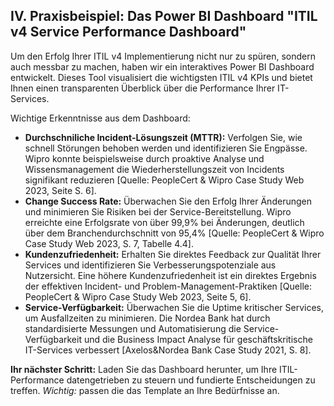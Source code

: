 

## IV. Praxisbeispiel: Das Power BI Dashboard "ITIL v4 Service Performance Dashboard"

Um den Erfolg Ihrer ITIL v4 Implementierung nicht nur zu spüren, sondern auch messbar zu machen, haben wir ein interaktives Power BI Dashboard entwickelt. Dieses Tool visualisiert die wichtigsten ITIL v4 KPIs und bietet Ihnen einen transparenten Überblick über die Performance Ihrer IT-Services.

Wichtige Erkenntnisse aus dem Dashboard:
- **Durchschniliche Incident-Lösungszeit (MTTR):** Verfolgen Sie, wie schnell Störungen behoben werden und identifizieren Sie Engpässe. Wipro konnte beispielsweise durch proaktive Analyse und Wissensmanagement die Wiederherstellungszeit von Incidents signifikant reduzieren [Quelle: PeopleCert & Wipro Case Study Web 2023, Seite S. 6].
- **Change Success Rate:** Überwachen Sie den Erfolg Ihrer Änderungen und minimieren Sie Risiken bei der Service-Bereitstellung. Wipro erreichte eine Erfolgsrate von über 99,9% bei Änderungen, deutlich über dem Branchendurchschnitt von 95,4% [Quelle: PeopleCert & Wipro Case Study Web 2023, S. 7, Tabelle 4.4].
- **Kundenzufriedenheit:** Erhalten Sie direktes Feedback zur Qualität Ihrer Services und identifizieren Sie Verbesserungspotenziale aus Nutzersicht. Eine höhere Kundenzufriedenheit ist ein direktes Ergebnis der effektiven Incident- und Problem-Management-Praktiken [Quelle: PeopleCert & Wipro Case Study Web 2023, Seite 5, 6].
- **Service-Verfügbarkeit:** Überwachen Sie die Uptime kritischer Services, um Ausfallzeiten zu minimieren. Die Nordea Bank hat durch standardisierte Messungen und Automatisierung die Service-Verfügbarkeit und die Business Impact Analyse für geschäftskritische IT-Services verbessert [Axelos&Nordea Bank Case Study 2021, S. 8].

**Ihr nächster Schritt:** Laden Sie das Dashboard herunter, um Ihre ITIL-Performance datengetrieben zu steuern und fundierte Entscheidungen zu treffen. *Wichtig:* passen die das Template an Ihre Bedürfnisse an.